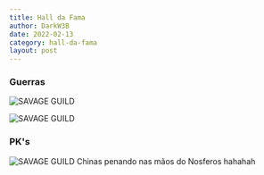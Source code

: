 ```yaml
---
title: Hall da Fama
author: DarkW3B
date: 2022-02-13
category: hall-da-fama
layout: post
---
```


### Guerras
![SAVAGE GUILD]({{site.baseurl}}/gitbook/images/guerras_02.jpg)

![SAVAGE GUILD]({{site.baseurl}}/gitbook/images/guerras_01.jpg)

### PK's
![SAVAGE GUILD]({{site.baseurl}}/gitbook/images/fourking.jpg)
Chinas penando nas mãos do Nosferos hahahah